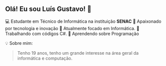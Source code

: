 ## Olá! Eu sou Luís Gustavo! 👋
 
💻 Estudante em Técnico de Informática na instituição **SENAC**
🚀 Apaixonado por tecnologia e inovação
🎯 Atualmente focado em Informática.
🔭 Trabalhando com códigos C#.
🌱 Aprendendo sobre Programação

 
💡 Sobre mim:
 >Tenho 19 anos, tenho um grande interesse na área geral da informática e computação.
